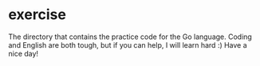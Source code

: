 # exercise
The directory that contains the practice code for the Go language. Coding and English are both tough, but if you can help, I will learn hard :) Have a nice day!
